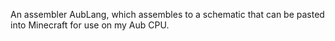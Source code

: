 An assembler AubLang, which assembles to a schematic that can be pasted into Minecraft for use on my Aub CPU. 
